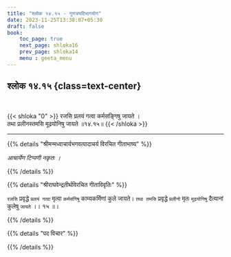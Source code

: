 ```yaml
---
title: "श्लोक १४.१५ - गुणत्रयविभागयोग"
date: 2023-11-25T13:38:07+05:30
draft: false
book:
    toc_page: true
    next_page: shloka16
    prev_page: shloka14
    menu : geeta_menu
---
```




## श्लोक १४.१५ {class=text-center}

<br/>

{{< shloka  "0"  >}}
रजसि प्रलयं गत्वा कर्मसङ्गिषु जायते ।   
तथा प्रलीनस्तमसि मूढयोनिषु जायते ॥१४.१५॥
{{< /shloka >}}

---


{{% details "श्रीमन्मध्वाचार्यभगवत्पादाचर्य विरचित  गीताभाष्य" %}}

*आचार्येण टिप्पणी नकृतः ।*

{{% /details %}}



{{% details "श्रीराघवेन्द्रतीर्थविरचित गीताविवृतिः" %}}

`रजसि` प्रवृद्धे `प्रलयं गत्वा` मृत्वा `कर्मसंगिषु` 
काम्यकर्मिणां कुले जायते। 
`तथा तमसि` प्रवृद्धे `प्रलीनो` मृतः `मूढयोनिषु` 
दैत्यानां कुलेषु `जायते` ।। १५ ॥।

{{% /details %}}



{{% details "पद विचार" %}}


{{% /details %}}
